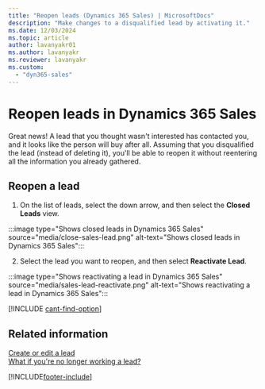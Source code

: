 ```yaml
---
title: "Reopen leads (Dynamics 365 Sales) | MicrosoftDocs"
description: "Make changes to a disqualified lead by activating it."
ms.date: 12/03/2024
ms.topic: article
author: lavanyakr01
ms.author: lavanyakr
ms.reviewer: lavanyakr
ms.custom: 
  - "dyn365-sales"
---
```

# Reopen leads in Dynamics 365 Sales

Great news! A lead that you thought wasn't interested has contacted you, and it looks like the person will buy after all. Assuming that you disqualified the lead (instead of deleting it), you'll be able to reopen it without reentering all the information you already gathered.  

## Reopen a lead
  
1.  On the list of leads, select the down arrow, and then select the **Closed Leads** view.  

   :::image type="Shows closed leads in Dynamics 365 Sales" source="media/close-sales-lead.png" alt-text="Shows closed leads in Dynamics 365 Sales":::  
  
2.  Select the lead you want to reopen, and then select **Reactivate Lead**.  

   :::image type="Shows reactivating a lead in Dynamics 365 Sales" source="media/sales-lead-reactivate.png" alt-text="Shows reactivating a lead in Dynamics 365 Sales"::: 

[!INCLUDE [cant-find-option](../includes/cant-find-option.md)]
  
## Related information 

 [Create or edit a lead](create-edit-lead-sales.md)   
 [What if you're no longer working a lead?](no-longer-working-lead-sales.md)


[!INCLUDE[footer-include](../includes/footer-banner.md)]
